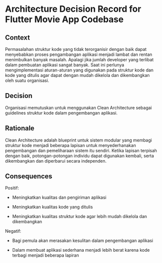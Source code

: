 # Architecture Decision Record for Flutter Movie App Codebase

## Context

Permasalahan struktur kode yang tidak terorganisir dengan baik dapat menyebabkan proses pengambangan aplikasi menjadi lambat dan rentan menimbulkan banyak masalah. Apalagi jika jumlah developer yang terlibat dalam pembuatan aplikasi sangat banyak. Saat ini perlunya mengimplementasi aturan-aturan yang digunakan pada struktur kode dan kode yang ditulis agar dapat dengan mudah dikelola dan dikembangkan oleh suatu organisasi.  

## Decision

Organisasi memutuskan untuk menggunakan Clean Architecture sebagai guidelines struktur kode dalam pengembangan aplikasi.

## Rationale

Clean Architecture adalah blueprint untuk sistem modular yang membagi struktur kode menjadi beberapa lapisan untuk menyederhanakan pengembangan dan pemeliharaan sistem itu sendiri. Ketika lapisan terpisah dengan baik, potongan-potongan individu dapat digunakan kembali, serta dikembangkan dan diperbarui secara independen.

## Consequences

Positif:

- Meningkatkan kualitas dan pengiriman aplikasi

- Meningkatkan kualitas kode yang ditulis

- Meningkatkan kualitas struktur kode agar lebih mudah dikelola dan dikembangkan
 
Negatif:

- Bagi pemula akan merasakan kesulitan dalam pengembangan aplikasi

- Dalam membuat aplikasi sederhana menjadi lebih berat karena kode terbagi menjadi beberapa lapiran